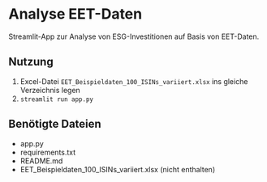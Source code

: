 # Analyse EET-Daten

Streamlit-App zur Analyse von ESG-Investitionen auf Basis von EET-Daten.

## Nutzung
1. Excel-Datei `EET_Beispieldaten_100_ISINs_variiert.xlsx` ins gleiche Verzeichnis legen
2. `streamlit run app.py`

## Benötigte Dateien
- app.py
- requirements.txt
- README.md
- EET_Beispieldaten_100_ISINs_variiert.xlsx (nicht enthalten)